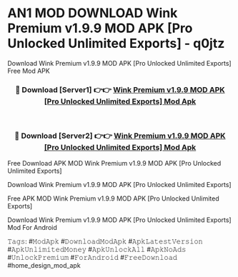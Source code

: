 # AN1 MOD DOWNLOAD Wink Premium v1.9.9 MOD APK [Pro Unlocked Unlimited Exports] - q0jtz
Download Wink Premium v1.9.9 MOD APK [Pro Unlocked Unlimited Exports] Free Mod APK

<div align="center">
<h3>🔴 Download [Server1] 👉👉 <a href="https://apk-comot.site?title=Wink_Premium_v1.9.9_MOD_APK_[Pro_Unlocked_Unlimited_Exports]">Wink Premium v1.9.9 MOD APK [Pro Unlocked Unlimited Exports] Mod Apk</a></h3><br>

<h3>🔴 Download [Server2] 👉👉 <a href="https://apk-comot.site?title=Wink_Premium_v1.9.9_MOD_APK_[Pro_Unlocked_Unlimited_Exports]">Wink Premium v1.9.9 MOD APK [Pro Unlocked Unlimited Exports] Mod Apk</a></h3>
</div>


Free Download APK MOD Wink Premium v1.9.9 MOD APK [Pro Unlocked Unlimited Exports]

Download Wink Premium v1.9.9 MOD APK [Pro Unlocked Unlimited Exports] 

Free APK MOD Wink Premium v1.9.9 MOD APK [Pro Unlocked Unlimited Exports] 

Download Wink Premium v1.9.9 MOD APK [Pro Unlocked Unlimited Exports] Mod For Android

𝚃𝚊𝚐𝚜: #𝙼𝚘𝚍𝙰𝚙𝚔 #𝙳𝚘𝚠𝚗𝚕𝚘𝚊𝚍𝙼𝚘𝚍𝙰𝚙𝚔 #𝙰𝚙𝚔𝙻𝚊𝚝𝚎𝚜𝚝𝚅𝚎𝚛𝚜𝚒𝚘𝚗 #𝙰𝚙𝚔𝚄𝚗𝚕𝚒𝚖𝚒𝚝𝚎𝚍𝙼𝚘𝚗𝚎𝚢 #𝙰𝚙𝚔𝚄𝚗𝚕𝚘𝚌𝚔𝙰𝚕𝚕 #𝙰𝚙𝚔𝙽𝚘𝙰𝚍𝚜 #𝚄𝚗𝚕𝚘𝚌𝚔𝙿𝚛𝚎𝚖𝚒𝚞𝚖 #𝙵𝚘𝚛𝙰𝚗𝚍𝚛𝚘𝚒𝚍 #𝙵𝚛𝚎𝚎𝙳𝚘𝚠𝚗𝚕𝚘𝚊𝚍 #home_design_mod_apk